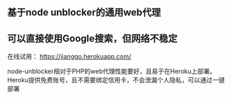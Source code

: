 ## 基于node unblocker的通用web代理
## 可以直接使用Google搜索，但网络不稳定

在线试用： https://jianggo.herokuapp.com/ 

node-unblocker相对于PHP的web代理性能要好，且易于在Heroku上部署。 Heroku提供免费账号，且不需要绑定信用卡，不会泄漏个人隐私，可以通过一键部署
